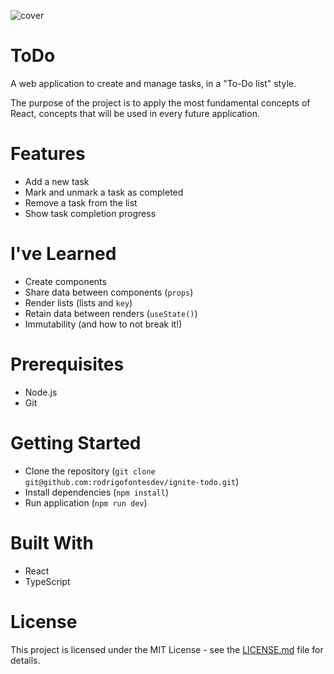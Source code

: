 ![cover](https://github.com/rodrigofontesdev/ignite-todo/assets/17281370/c105368c-7365-449b-b040-7d333484c2b7)

# ToDo

A web application to create and manage tasks, in a "To-Do list" style.

The purpose of the project is to apply the most fundamental concepts of React, concepts that will be used in every future application.

# Features

- Add a new task
- Mark and unmark a task as completed
- Remove a task from the list
- Show task completion progress

# I've Learned

- Create components
- Share data between components (`props`)
- Render lists (lists and `key`)
- Retain data between renders (`useState()`)
- Immutability (and how to not break it!)

# Prerequisites

- Node.js
- Git

# Getting Started

- Clone the repository (`git clone git@github.com:rodrigofontesdev/ignite-todo.git`)
- Install dependencies (`npm install`)
- Run application (`npm run dev`)

# Built With

- React
- TypeScript

# License

This project is licensed under the MIT License - see the [LICENSE.md](https://github.com/rodrigofontesdev/ignite-todo/blob/main/LICENSE.md) file for details.
